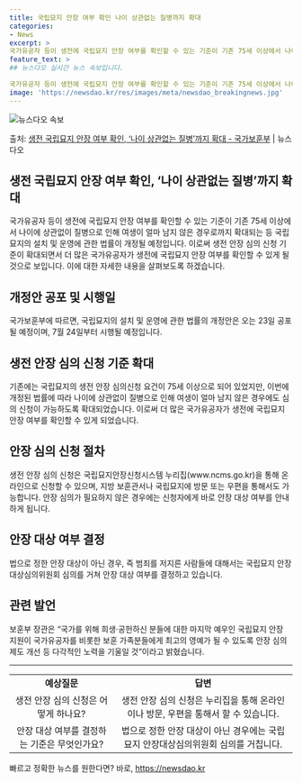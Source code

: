 ```yaml
---
title: 국립묘지 안장 여부 확인 나이 상관없는 질병까지 확대
categories:
- News
excerpt: >
국가유공자 등이 생전에 국립묘지 안장 여부를 확인할 수 있는 기준이 기존 75세 이상에서 나이에 상관없이 질…
feature_text: >
## 뉴스다오 실시간 뉴스 속보입니다.

국가유공자 등이 생전에 국립묘지 안장 여부를 확인할 수 있는 기준이 기존 75세 이상에서 나이에 상관없이 질…
image: 'https://newsdao.kr/res/images/meta/newsdao_breakingnews.jpg'
---
```


![뉴스다오 속보](https://newsdao.kr/res/images/meta/newsdao_breakingnews.jpg)

<p>출처: <a href="https://newsdao.kr/3049" rel="dofollow">생전 국립묘지 안장 여부  확인, ‘나이 상관없는 질병’까지 확대 - 국가보훈부</a> | 뉴스다오</p>

<h2>생전 국립묘지 안장 여부 확인, ‘나이 상관없는 질병’까지 확대</h2>

<p data-ke-size="size16">국가유공자 등이 생전에 국립묘지 안장 여부를 확인할 수 있는 기준이 기존 75세 이상에서 나이에 상관없이 질병으로 인해 여생이 얼마 남지 않은 경우로까지 확대되는 등 국립묘지의 설치 및 운영에 관한 법률이 개정될 예정입니다. 이로써 생전 안장 심의 신청 기준이 확대되면서 더 많은 국가유공자가 생전에 국립묘지 안장 여부를 확인할 수 있게 될 것으로 보입니다. 이에 대한 자세한 내용을 살펴보도록 하겠습니다.</p>

<h2 data-ke-size="size26">개정안 공포 및 시행일</h2>

<p>국가보훈부에 따르면, 국립묘지의 설치 및 운영에 관한 법률의 개정안은 오는 23일 공포될 예정이며, 7월 24일부터 시행될 예정입니다.</p>

<h2 data-ke-size="size26">생전 안장 심의 신청 기준 확대</h2>

<p>기존에는 국립묘지의 생전 안장 심의신청 요건이 75세 이상으로 되어 있었지만, 이번에 개정된 법률에 따라 나이에 상관없이 질병으로 인해 여생이 얼마 남지 않은 경우에도 심의 신청이 가능하도록 확대되었습니다. 이로써 더 많은 국가유공자가 생전에 국립묘지 안장 여부를 확인할 수 있게 되었습니다.</p>

<h2 data-ke-size="size26">안장 심의 신청 절차</h2>

<p>생전 안장 심의 신청은 국립묘지안장신청시스템 누리집(www.ncms.go.kr)을 통해 온라인으로 신청할 수 있으며, 지방 보훈관서나 국립묘지에 방문 또는 우편을 통해서도 가능합니다. 안장 심의가 필요하지 않은 경우에는 신청자에게 바로 안장 대상 여부를 안내하게 됩니다.</p>

<h2 data-ke-size="size26">안장 대상 여부 결정</h2>

<p>법으로 정한 안장 대상이 아닌 경우, 즉 범죄를 저지른 사람들에 대해서는 국립묘지 안장대상심의위원회 심의를 거쳐 안장 대상 여부를 결정하고 있습니다.</p>

<h2 data-ke-size="size26">관련 발언</h2>

<p>보훈부 장관은 “국가를 위해 희생·공헌하신 분들에 대한 마지막 예우인 국립묘지 안장 지원이 국가유공자를 비롯한 보훈 가족분들에게 최고의 영예가 될 수 있도록 안장 심의제도 개선 등 다각적인 노력을 기울일 것”이라고 밝혔습니다.</p>

<p data-ke-size="size16"></p>

<hr>

<table>
<tbody>
<tr>
<td style="text-align: center; height: 17px;"><b>예상질문</b></td>
<td style="text-align: center; height: 17px;"><b>답변</b></td>
</tr>
<tr>
<td style="text-align: center; height: 17px;">생전 안장 심의 신청은 어떻게 하나요?</td>
<td style="text-align: center; height: 17px;">생전 안장 심의 신청은 누리집을 통해 온라인이나 방문, 우편을 통해서 할 수 있습니다.</td>
</tr>
<tr>
<td style="text-align: center; height: 17px;">안장 대상 여부를 결정하는 기준은 무엇인가요?</td>
<td style="text-align: center; height: 17px;">법으로 정한 안장 대상이 아닌 경우에는 국립묘지 안장대상심의위원회 심의를 거칩니다.</td>
</tr>
</tbody>
</table> 

빠르고 정확한 뉴스를 원한다면? 바로, <a href="https://newsdao.kr" rel="dofollow">https://newsdao.kr</a>


    
